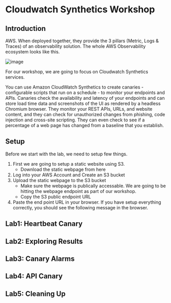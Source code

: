 # Cloudwatch Synthetics Workshop

## Introduction

AWS. When deployed together, they provide the 3 pillars (Metric, Logs & Traces) of an observability solution. The whole AWS Observability ecosystem looks like this.

![image](https://user-images.githubusercontent.com/59352356/211727325-3d42f3fd-3a8d-419d-ada3-3f829f7f6770.png)

For our workshop, we are going to focus on Cloudwatch Synthetics services. 

You can use Amazon CloudWatch Synthetics to create canaries - configurable scripts that run on a schedule - to monitor your endpoints and APIs. Canaries check the availability and latency of your endpoints and can store load time data and screenshots of the UI as rendered by a headless Chromium browser. They monitor your REST APIs, URLs, and website content, and they can check for unauthorized changes from phishing, code injection and cross-site scripting. They can even check to see if a percentage of a web page has changed from a baseline that you establish.

## Setup

Before we start with the lab, we need to setup few things. 
1. First we are going to setup a static website using S3.
   - Download the static webpage from here    
2. Log into your AWS Account and Create an S3 bucket
3. Upload the static webpage to the S3 bucket
   - Make sure the webpage is publically accessable. We are going to be hitting the webpage endpoint as part of our workshop.
   - Copy the S3 public endpoint URL
4. Paste the end point URL in your browser. If you have setup everything correctly, you should see the following message in the browser.

## Lab1: Heartbeat Canary

## Lab2: Exploring Results

## Lab3: Canary Alarms

## Lab4: API Canary

## Lab5: Cleaning Up

